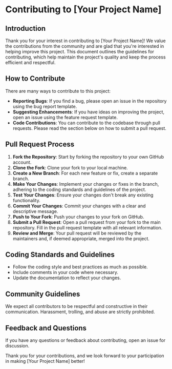 # Contributing to [Your Project Name]

## Introduction

Thank you for your interest in contributing to [Your Project Name]! We value the contributions from the community and are glad that you're interested in helping improve this project. This document outlines the guidelines for contributing, which help maintain the project's quality and keep the process efficient and respectful.

## How to Contribute

There are many ways to contribute to this project:

- **Reporting Bugs**: If you find a bug, please open an issue in the repository using the bug report template.
- **Suggesting Enhancements**: If you have ideas on improving the project, open an issue using the feature request template.
- **Code Contributions**: You can contribute to the codebase through pull requests. Please read the section below on how to submit a pull request.

## Pull Request Process

1. **Fork the Repository**: Start by forking the repository to your own GitHub account.
2. **Clone the Fork**: Clone your fork to your local machine.
3. **Create a New Branch**: For each new feature or fix, create a separate branch.
4. **Make Your Changes**: Implement your changes or fixes in the branch, adhering to the coding standards and guidelines of the project.
5. **Test Your Changes**: Ensure your changes don't break any existing functionality.
6. **Commit Your Changes**: Commit your changes with a clear and descriptive message.
7. **Push to Your Fork**: Push your changes to your fork on GitHub.
8. **Submit a Pull Request**: Open a pull request from your fork to the main repository. Fill in the pull request template with all relevant information.
9. **Review and Merge**: Your pull request will be reviewed by the maintainers and, if deemed appropriate, merged into the project.

## Coding Standards and Guidelines

- Follow the coding style and best practices as much as possible.
- Include comments in your code where necessary.
- Update the documentation to reflect your changes.

## Community Guidelines

We expect all contributors to be respectful and constructive in their communication. Harassment, trolling, and abuse are strictly prohibited.

## Feedback and Questions

If you have any questions or feedback about contributing, open an issue for discussion.

Thank you for your contributions, and we look forward to your participation in making [Your Project Name] better!
